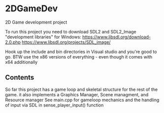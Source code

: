# 2DGameDev
2D Game development project

To run this project you need to download SDL2 and SDL2_Image "development libraries" for Windows:
https://www.libsdl.org/download-2.0.php
https://www.libsdl.org/projects/SDL_image/

Hook up the include and bin directories in Visual studio and you're good to go.
BTW use the x86 versions of everything - even though it comes with x64 additionally

## Contents
So far this project has a game loop and skeletal structure for the rest of the game. 
it also implements a Graphics Manager, Scene managment, and Resource manager
See main.cpp for gameloop mechanics and the handling of input via SDL in sense_player_input() function
